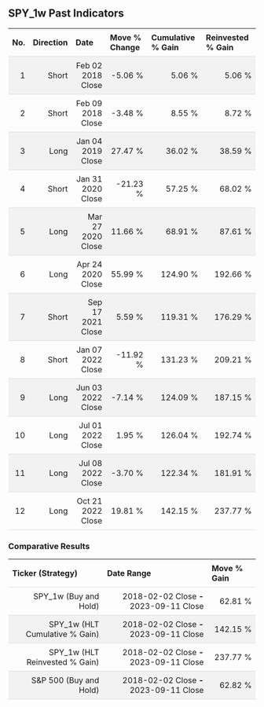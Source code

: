 
<style>
.hits {
            border-collapse: collapse;
            width: 100%;
        }
        .hits th, td {
            padding: 8px;
            border-bottom: 1px solid #ddd;
        }
        
        .hits td {text-align: right;}
        .hits th {text-align: left;}
        
        .hits tr:nth-child(even) {
            background-color: #f2f2f2;
        }
        
        .chartCol {
            width: 50%;
            float: left;
            padding: 20px;
        }  
</style>
    
<br>

## SPY_1w Past Indicators

<table class="hits">
    <tr>
        <th>No.</th>
        <th>Direction</th>
        <th>Date</th>
        <th>Move % Change</th>
        <th>Cumulative % Gain</th>
        <th>Reinvested % Gain</th>
      </tr>
    <tr>
        <td>1</td>
        <td>Short</td>
        <td>Feb 02 2018 Close</td>
        <td>-5.06 %</td>
        <td>5.06 %</td>
        <td>5.06 %</td>
    </tr>
    <tr>
        <td>2</td>
        <td>Short</td>
        <td>Feb 09 2018 Close</td>
        <td>-3.48 %</td>
        <td>8.55 %</td>
        <td>8.72 %</td>
    </tr>
    <tr>
        <td>3</td>
        <td>Long</td>
        <td>Jan 04 2019 Close</td>
        <td>27.47 %</td>
        <td>36.02 %</td>
        <td>38.59 %</td>
    </tr>
    <tr>
        <td>4</td>
        <td>Short</td>
        <td>Jan 31 2020 Close</td>
        <td>-21.23 %</td>
        <td>57.25 %</td>
        <td>68.02 %</td>
    </tr>
    <tr>
        <td>5</td>
        <td>Long</td>
        <td>Mar 27 2020 Close</td>
        <td>11.66 %</td>
        <td>68.91 %</td>
        <td>87.61 %</td>
    </tr>
    <tr>
        <td>6</td>
        <td>Long</td>
        <td>Apr 24 2020 Close</td>
        <td>55.99 %</td>
        <td>124.90 %</td>
        <td>192.66 %</td>
    </tr>
    <tr>
        <td>7</td>
        <td>Short</td>
        <td>Sep 17 2021 Close</td>
        <td>5.59 %</td>
        <td>119.31 %</td>
        <td>176.29 %</td>
    </tr>
    <tr>
        <td>8</td>
        <td>Short</td>
        <td>Jan 07 2022 Close</td>
        <td>-11.92 %</td>
        <td>131.23 %</td>
        <td>209.21 %</td>
    </tr>
    <tr>
        <td>9</td>
        <td>Long</td>
        <td>Jun 03 2022 Close</td>
        <td>-7.14 %</td>
        <td>124.09 %</td>
        <td>187.15 %</td>
    </tr>
    <tr>
        <td>10</td>
        <td>Long</td>
        <td>Jul 01 2022 Close</td>
        <td>1.95 %</td>
        <td>126.04 %</td>
        <td>192.74 %</td>
    </tr>
    <tr>
        <td>11</td>
        <td>Long</td>
        <td>Jul 08 2022 Close</td>
        <td>-3.70 %</td>
        <td>122.34 %</td>
        <td>181.91 %</td>
    </tr>
    <tr>
        <td>12</td>
        <td>Long</td>
        <td>Oct 21 2022 Close</td>
        <td>19.81 %</td>
        <td>142.15 %</td>
        <td>237.77 %</td>
    </tr>
    
</table>

### Comparative Results

<table class="hits">
    <thead>
        <th>Ticker (Strategy)</th>
        <th>Date Range</th>
        <th>Move % Gain</th>
    </thead>
    <tbody>
        <tr>
            <td>SPY_1w (Buy and Hold)</td>
            <td>2018-02-02 Close <b>-</b> 2023-09-11 Close</td>
            <td>62.81 %</td>
        </tr>
        <tr>
            <td>SPY_1w (HLT Cumulative % Gain)</td>
            <td>2018-02-02 Close <b>-</b> 2023-09-11 Close</td>
            <td>142.15 %</td>
        </tr>
        <tr>
            <td>SPY_1w (HLT Reinvested % Gain)</td>
            <td>2018-02-02 Close <b>-</b> 2023-09-11 Close</td>
            <td>237.77 %</td>
        </tr>
        <tr>
            <td>S&P 500 (Buy and Hold)</td>
            <td>2018-02-02 Close <b>-</b> 2023-09-11 Close</td>
            <td>62.82 %</td>
        </tr>
    </tbody>
</table>
<br>
<br>